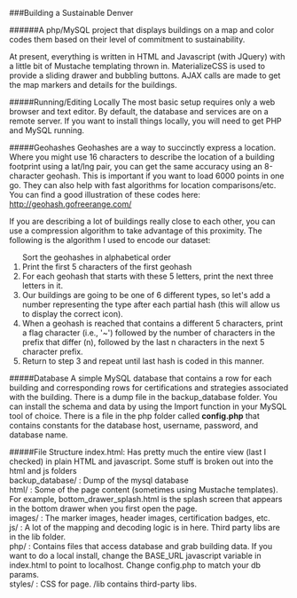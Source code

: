 ###Building a Sustainable Denver

######A php/MySQL project that displays buildings on a map and color codes them based on their level of commitment to sustainability.

<p>At present, everything is written in HTML and Javascript (with JQuery) with a little bit of Mustache templating thrown in.  MaterializeCSS is used to provide a sliding drawer and bubbling buttons.  AJAX calls are made to get the map markers and details for the buildings.</p>

#####Running/Editing Locally
The most basic setup requires only a web browser and text editor.  By default, the database and services are on a remote server.  If you want to install things locally, you will need to get PHP and MySQL running.

#####Geohashes
Geohashes are a way to succinctly express a location.  Where you might use 16 characters to describe the location of a building footprint using a lat/lng pair, you can get the same accuracy using an 8-character geohash.  This is important if you want to load 6000 points in one go.  They can also help with fast algorithms for location comparisons/etc.  You can find a good illustration of these codes here: http://geohash.gofreerange.com/

<P>If you are describing a lot of buildings really close to each other, you can use a compression algorithm to take advantage of this proximity.  The following is the algorithm I used to encode our dataset:</P>

<ol>Sort the geohashes in alphabetical order
<li>Print the first 5 characters of the first geohash</li>
<li>For each geohash that starts with these 5 letters, print the next three letters in it.</li>
<li>Our buildings are going to be one of 6 different types, so let's add a number representing the type after each partial hash (this will allow us to display the correct icon).</li>
<li>When a geohash is reached that contains a different 5 characters, print a flag character (i.e., '~') followed by the number of characters in the prefix that differ (n), followed by the last n characters in the next 5 character prefix.</li>
<li>Return to step 3 and repeat until last hash is coded in this manner.</li>
</ol>

#####Database
A simple MySQL database that contains a row for each building and corresponding rows for certifications and strategies associated with the building.  There is a dump file in the backup_database folder.  You can install the schema and data by using the Import function in your MySQL tool of choice.  There is a file in the php folder called <b>config.php</b> that contains constants for the database host, username, password, and database name.

#####File Structure
index.html: Has pretty much the entire view (last I checked) in plain HTML and javascript.  Some stuff is broken out into the html and js folders<br>
backup_database/ : Dump of the mysql database<br>
html/ : Some of the page content (sometimes using Mustache templates).  For example, bottom_drawer_splash.html is the splash screen that appears in the bottom drawer when you first open the page.<br>
images/ : The marker images, header images, certification badges, etc.<br>
js/ : A lot of the mapping and decoding logic is in here.  Third party libs are in the lib folder.<br>
php/ : Contains files that access database and grab building data.  If you want to do a local install, change the BASE_URL javascript variable in index.html to point to localhost.  Change config.php to match your db params.<br>
styles/ : CSS for page.  /lib contains third-party libs. <br>
